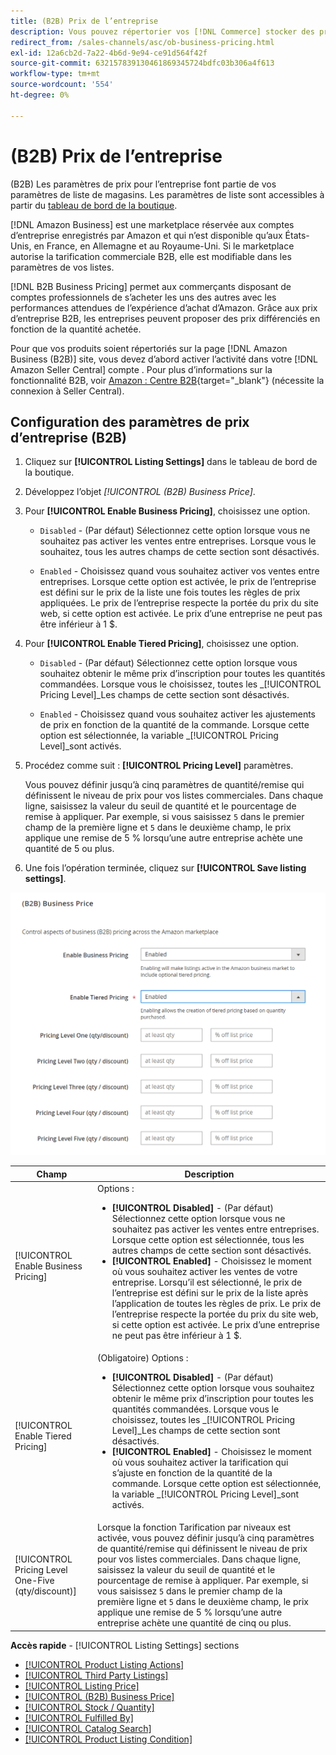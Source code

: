 ```yaml
---
title: (B2B) Prix de l’entreprise
description: Vous pouvez répertorier vos [!DNL Commerce] stocker des produits sur le site Amazon Business (B2B) en activant les activités dans votre Amazon ; [!DNL Seller Central] compte .
redirect_from: /sales-channels/asc/ob-business-pricing.html
exl-id: 12a6cb2d-7a22-4b6d-9e94-ce91d564f42f
source-git-commit: 632157839130461869345724bdfc03b306a4f613
workflow-type: tm+mt
source-wordcount: '554'
ht-degree: 0%

---
```


# (B2B) Prix de l’entreprise

(B2B) Les paramètres de prix pour l’entreprise font partie de vos paramètres de liste de magasins. Les paramètres de liste sont accessibles à partir du [tableau de bord de la boutique](./amazon-store-dashboard.md).

[!DNL Amazon Business] est une marketplace réservée aux comptes d’entreprise enregistrés par Amazon et qui n’est disponible qu’aux États-Unis, en France, en Allemagne et au Royaume-Uni. Si le marketplace autorise la tarification commerciale B2B, elle est modifiable dans les paramètres de vos listes.

[!DNL B2B Business Pricing] permet aux commerçants disposant de comptes professionnels de s’acheter les uns des autres avec les performances attendues de l’expérience d’achat d’Amazon. Grâce aux prix d’entreprise B2B, les entreprises peuvent proposer des prix différenciés en fonction de la quantité achetée.

Pour que vos produits soient répertoriés sur la page [!DNL Amazon Business (B2B)] site, vous devez d’abord activer l’activité dans votre [!DNL Amazon Seller Central] compte . Pour plus d’informations sur la fonctionnalité B2B, voir [Amazon : Centre B2B](https://sellercentral.amazon.com/gp/help/G202161480/){target=&quot;_blank&quot;} (nécessite la connexion à Seller Central).

## Configuration des paramètres de prix d’entreprise (B2B)

1. Cliquez sur **[!UICONTROL Listing Settings]** dans le tableau de bord de la boutique.

1. Développez l’objet _[!UICONTROL (B2B) Business Price]_.

1. Pour **[!UICONTROL Enable Business Pricing]**, choisissez une option.

   - `Disabled` - (Par défaut) Sélectionnez cette option lorsque vous ne souhaitez pas activer les ventes entre entreprises. Lorsque vous le souhaitez, tous les autres champs de cette section sont désactivés.

   - `Enabled` - Choisissez quand vous souhaitez activer vos ventes entre entreprises. Lorsque cette option est activée, le prix de l’entreprise est défini sur le prix de la liste une fois toutes les règles de prix appliquées. Le prix de l’entreprise respecte la portée du prix du site web, si cette option est activée. Le prix d’une entreprise ne peut pas être inférieur à 1 $.

1. Pour **[!UICONTROL Enable Tiered Pricing]**, choisissez une option.

   - `Disabled` - (Par défaut) Sélectionnez cette option lorsque vous souhaitez obtenir le même prix d’inscription pour toutes les quantités commandées. Lorsque vous le choisissez, toutes les _[!UICONTROL Pricing Level]_Les champs de cette section sont désactivés.

   - `Enabled` - Choisissez quand vous souhaitez activer les ajustements de prix en fonction de la quantité de la commande. Lorsque cette option est sélectionnée, la variable _[!UICONTROL Pricing Level]_sont activés.

1. Procédez comme suit : **[!UICONTROL Pricing Level]** paramètres.

   Vous pouvez définir jusqu’à cinq paramètres de quantité/remise qui définissent le niveau de prix pour vos listes commerciales. Dans chaque ligne, saisissez la valeur du seuil de quantité et le pourcentage de remise à appliquer. Par exemple, si vous saisissez `5` dans le premier champ de la première ligne et `5` dans le deuxième champ, le prix applique une remise de 5 % lorsqu’une autre entreprise achète une quantité de 5 ou plus.

1. Une fois l’opération terminée, cliquez sur **[!UICONTROL Save listing settings]**.

![Tarifs professionnels Amazon (B2B)](assets/amazon-business-pricing.png)

| Champ | Description |
|--- |--- |
| [!UICONTROL Enable Business Pricing] | Options : <ul><li>**[!UICONTROL Disabled]** - (Par défaut) Sélectionnez cette option lorsque vous ne souhaitez pas activer les ventes entre entreprises. Lorsque cette option est sélectionnée, tous les autres champs de cette section sont désactivés.</li><li>**[!UICONTROL Enabled]** - Choisissez le moment où vous souhaitez activer les ventes de votre entreprise. Lorsqu’il est sélectionné, le prix de l’entreprise est défini sur le prix de la liste après l’application de toutes les règles de prix. Le prix de l’entreprise respecte la portée du prix du site web, si cette option est activée. Le prix d’une entreprise ne peut pas être inférieur à 1 $.</li></ul> |
| [!UICONTROL Enable Tiered Pricing] | (Obligatoire) Options : <ul><li>**[!UICONTROL Disabled]** - (Par défaut) Sélectionnez cette option lorsque vous souhaitez obtenir le même prix d’inscription pour toutes les quantités commandées. Lorsque vous le choisissez, toutes les _[!UICONTROL Pricing Level]_Les champs de cette section sont désactivés.</li><li>**[!UICONTROL Enabled]** - Choisissez le moment où vous souhaitez activer la tarification qui s’ajuste en fonction de la quantité de la commande. Lorsque cette option est sélectionnée, la variable _[!UICONTROL Pricing Level]_sont activés.</li></ul> |
| [!UICONTROL Pricing Level One-Five (qty/discount)] | Lorsque la fonction Tarification par niveaux est activée, vous pouvez définir jusqu’à cinq paramètres de quantité/remise qui définissent le niveau de prix pour vos listes commerciales. Dans chaque ligne, saisissez la valeur du seuil de quantité et le pourcentage de remise à appliquer. Par exemple, si vous saisissez `5` dans le premier champ de la première ligne et `5` dans le deuxième champ, le prix applique une remise de 5 % lorsqu’une autre entreprise achète une quantité de cinq ou plus. |

**Accès rapide** - [!UICONTROL Listing Settings] sections

- [[!UICONTROL Product Listing Actions]](./product-listing-actions.md)
- [[!UICONTROL Third Party Listings]](./third-party-listing-settings.md)
- [[!UICONTROL Listing Price]](./listing-price.md)
- [[!UICONTROL (B2B) Business Price]](./business-pricing.md)
- [[!UICONTROL Stock / Quantity]](./stock-quantity.md)
- [[!UICONTROL Fulfilled By]](./fulfilled-by.md)
- [[!UICONTROL Catalog Search]](./catalog-search.md)
- [[!UICONTROL Product Listing Condition]](./product-listing-condition.md)
